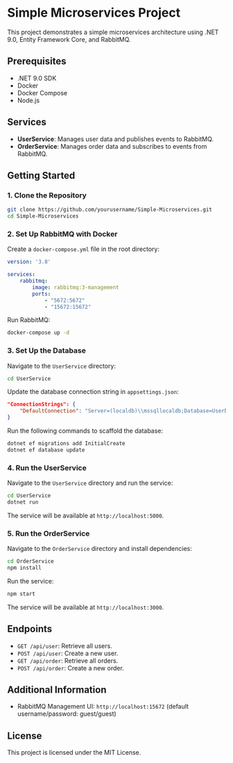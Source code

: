 # Simple Microservices Project

This project demonstrates a simple microservices architecture using .NET 9.0, Entity Framework Core, and RabbitMQ.

## Prerequisites

- .NET 9.0 SDK
- Docker
- Docker Compose
- Node.js

## Services

- **UserService**: Manages user data and publishes events to RabbitMQ.
- **OrderService**: Manages order data and subscribes to events from RabbitMQ.

## Getting Started

### 1. Clone the Repository

```sh
git clone https://github.com/yourusername/Simple-Microservices.git
cd Simple-Microservices
```

### 2. Set Up RabbitMQ with Docker

Create a `docker-compose.yml` file in the root directory:

```yaml
version: '3.8'

services:
    rabbitmq:
        image: rabbitmq:3-management
        ports:
            - "5672:5672"
            - "15672:15672"
```

Run RabbitMQ:

```sh
docker-compose up -d
```

### 3. Set Up the Database

Navigate to the `UserService` directory:

```sh
cd UserService
```

Update the database connection string in `appsettings.json`:

```json
"ConnectionStrings": {
    "DefaultConnection": "Server=(localdb)\\mssqllocaldb;Database=UserDB;Trusted_Connection=True;"
}
```

Run the following commands to scaffold the database:

```sh
dotnet ef migrations add InitialCreate
dotnet ef database update
```

### 4. Run the UserService

Navigate to the `UserService` directory and run the service:

```sh
cd UserService
dotnet run
```

The service will be available at `http://localhost:5000`.

### 5. Run the OrderService

Navigate to the `OrderService` directory and install dependencies:

```sh
cd OrderService
npm install
```

Run the service:

```sh
npm start
```

The service will be available at `http://localhost:3000`.

## Endpoints

- `GET /api/user`: Retrieve all users.
- `POST /api/user`: Create a new user.
- `GET /api/order`: Retrieve all orders.
- `POST /api/order`: Create a new order.

## Additional Information

- RabbitMQ Management UI: `http://localhost:15672` (default username/password: guest/guest)

## License

This project is licensed under the MIT License.